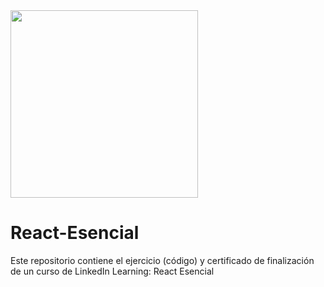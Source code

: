 <img src="https://upload.wikimedia.org/wikipedia/commons/thumb/4/47/React.svg/800px-React.svg.png" height="300"/>

# React-Esencial
Este repositorio contiene el ejercicio (código) y certificado de finalización de un curso de LinkedIn Learning: React Esencial
